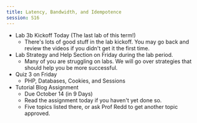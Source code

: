 ```yaml
---
title: Latency, Bandwidth, and Idempotence
session: S16
---
```

* Lab 3b Kickoff Today (The last lab of this term!)
    * There's lots of good stuff in the lab kickoff. You may go back and review the videos if you didn't get it the first time.
* Lab Strategy and Help Section on Friday during the lab period.
    * Many of you are struggling on labs. We will go over strategies that should help you be more successful.
* Quiz 3 on Friday
    * PHP, Databases, Cookies, and Sessions
* Tutorial Blog Assignment
    * Due October 14 (in 9 Days)
    * Read the assignment today if you haven't yet done so.
    * Five topics listed there, or ask Prof Redd to get another topic approved.